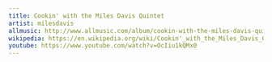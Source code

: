 ```yaml
---
title: Cookin' with the Miles Davis Quintet
artist: milesdavis
allmusic: http://www.allmusic.com/album/cookin-with-the-miles-davis-quintet-mw0000649470
wikipedia: https://en.wikipedia.org/wiki/Cookin'_with_the_Miles_Davis_Quintet
youtube: https://www.youtube.com/watch?v=OcIiu1kQMx0
---
```

